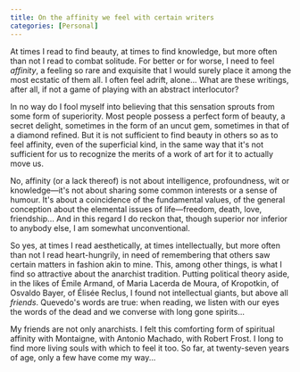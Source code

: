 ```yaml
---
title: On the affinity we feel with certain writers 
categories: [Personal]
---
```


At times I read to find beauty, at times to find knowledge, but more often than
not I read to combat solitude. For better or for worse, I need to feel
*affinity*, a feeling so rare and exquisite that I would surely place it among
the most ecstatic of them all. I often feel adrift, alone... What are these
writings, after all, if not a game of playing with an abstract interlocutor? 

In no way do I fool myself into believing that this sensation sprouts from some
form of superiority. Most people possess a perfect form of beauty, a secret
delight, sometimes in the form of an uncut gem, sometimes in that of a diamond
refined. But it is not sufficient to find beauty in others so as to feel
affinity, even of the superficial kind, in the same way that it's not sufficient
for us to recognize the merits of a work of art for it to actually move us.

No, affinity (or a lack thereof) is not about intelligence, profoundness, wit or
knowledge—it's not about sharing some common interests or a sense of humour.
It's about a coincidence of the fundamental values, of the general conception
about the elemental issues of life—freedom, death, love, friendship... And in
this regard I do reckon that, though superior nor inferior to anybody else, I am
somewhat unconventional. 

So yes, at times I read aesthetically, at times intellectually, but more often
than not I read heart-hungrily, in need of remembering that others saw certain
matters in fashion akin to mine. This, among other things, is what I find so
attractive about the anarchist tradition. Putting political theory aside, in the
likes of Émile Armand, of Maria Lacerda de Moura, of Kropotkin, of Osvaldo
Bayer, of Élisée Reclus, I found not intellectual giants, but above all
*friends*. Quevedo's words are true: when reading, we listen with our eyes the
words of the dead and we converse with long gone spirits...

My friends are not only anarchists. I felt this comforting form of spiritual
affinity with Montaigne, with Antonio Machado, with Robert Frost. I long to find
more living souls with which to feel it too. So far, at twenty-seven years of
age, only a few have come my way...
















